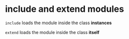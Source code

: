# include and extend modules

`include` loads the module inside the class **instances**

`extend` loads the module inside the class **itself**
